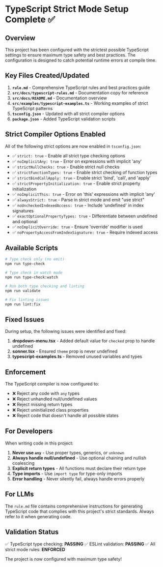 # TypeScript Strict Mode Setup Complete ✅

## Overview

This project has been configured with the strictest possible TypeScript settings to ensure maximum type safety and best practices. The configuration is designed to catch potential runtime errors at compile time.

## Key Files Created/Updated

1. **`rule.md`** - Comprehensive TypeScript rules and best practices guide
2. **`src/docs/typescript-rules.md`** - Documentation copy for reference
3. **`src/docs/README.md`** - Documentation overview
4. **`src/examples/typescript-examples.ts`** - Working examples of strict TypeScript patterns
5. **`tsconfig.json`** - Updated with all strict compiler options
6. **`package.json`** - Added TypeScript validation scripts

## Strict Compiler Options Enabled

All of the following strict options are now enabled in `tsconfig.json`:

- ✅ `strict: true` - Enable all strict type checking options
- ✅ `noImplicitAny: true` - Error on expressions with implicit 'any'
- ✅ `strictNullChecks: true` - Enable strict null checks
- ✅ `strictFunctionTypes: true` - Enable strict checking of function types
- ✅ `strictBindCallApply: true` - Enable strict 'bind', 'call', and 'apply'
- ✅ `strictPropertyInitialization: true` - Enable strict property initialization
- ✅ `noImplicitThis: true` - Error on 'this' expressions with implicit 'any'
- ✅ `alwaysStrict: true` - Parse in strict mode and emit "use strict"
- ✅ `noUncheckedIndexedAccess: true` - Include 'undefined' in index signatures
- ✅ `exactOptionalPropertyTypes: true` - Differentiate between undefined and optional
- ✅ `noImplicitOverride: true` - Ensure 'override' modifier is used
- ✅ `noPropertyAccessFromIndexSignature: true` - Require indexed access

## Available Scripts

```bash
# Type check only (no emit)
npm run type-check

# Type check in watch mode
npm run type-check:watch

# Run both type checking and linting
npm run validate

# Fix linting issues
npm run lint:fix
```

## Fixed Issues

During setup, the following issues were identified and fixed:

1. **dropdown-menu.tsx** - Added default value for `checked` prop to handle undefined
2. **sonner.tsx** - Ensured `theme` prop is never undefined
3. **typescript-examples.ts** - Removed unused variables and types

## Enforcement

The TypeScript compiler is now configured to:

- ❌ Reject any code with `any` types
- ❌ Reject unhandled null/undefined values
- ❌ Reject missing return types
- ❌ Reject uninitialized class properties
- ❌ Reject code that doesn't handle all possible states

## For Developers

When writing code in this project:

1. **Never use `any`** - Use proper types, generics, or `unknown`
2. **Always handle null/undefined** - Use optional chaining and nullish coalescing
3. **Explicit return types** - All functions must declare their return type
4. **Type imports** - Use `import type` for type-only imports
5. **Error handling** - Never silently fail, always handle errors properly

## For LLMs

The `rule.md` file contains comprehensive instructions for generating TypeScript code that complies with this project's strict standards. Always refer to it when generating code.

## Validation Status

✅ TypeScript type checking: **PASSING**
✅ ESLint validation: **PASSING**
✅ All strict mode rules: **ENFORCED**

The project is now configured with maximum type safety! 